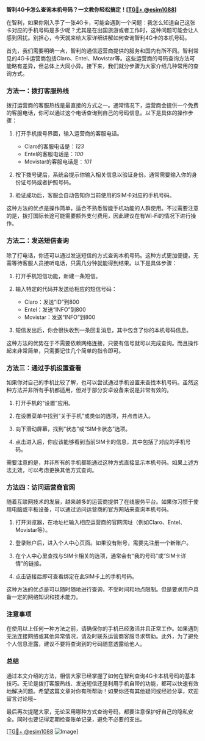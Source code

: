 **智利4G卡怎么查询本机号码？一文教你轻松搞定！[[TG💪+ @esim1088](https://t.me/s/esim1088)]**

在智利，如果你刚入手了一张4G卡，可能会遇到一个问题：我怎么知道自己这张卡对应的手机号码是多少呢？尤其是在出国旅游或者工作时，这种问题可能会让人感到困扰。别担心，今天就来给大家详细讲解如何查询智利4G卡的本机号码。

首先，我们需要明确一点，智利的通信运营商提供的服务和国内有所不同。智利常见的4G卡运营商包括Claro、Entel、Movistar等。这些运营商的号码查询方法可能略有差异，但总体上大同小异。接下来，我们就分步骤为大家介绍几种常用的查询方式。

### 方法一：拨打客服热线

拨打运营商的客服热线是最直接的方式之一。通常情况下，运营商会提供一个免费的客服电话，你可以通过这个电话查询到自己的号码信息。以下是具体的操作步骤：

1. 打开手机拨号界面，输入运营商的客服电话。
   - Claro的客服电话是：*123*
   - Entel的客服电话是：*100*
   - Movistar的客服电话是：*101*

2. 按下拨号键后，系统会提示你输入相关信息以验证身份。通常需要输入你的身份证号码或者护照号码。

3. 验证成功后，客服会自动告知你当前使用的SIM卡对应的手机号码。

这种方法的优点是操作简单，适合不熟悉智能手机功能的人群使用。不过需要注意的是，拨打国际长途可能需要额外支付费用，因此建议在有Wi-Fi的情况下进行操作。

### 方法二：发送短信查询

除了打电话，你还可以通过发送短信的方式查询本机号码。这种方式更加便捷，无需等待客服人员接听电话，只需几分钟就能得到结果。以下是具体步骤：

1. 打开手机短信功能，新建一条短信。

2. 输入特定的代码并发送给相应的短信号码：
   - Claro：发送“ID”到800
   - Entel：发送“INFO”到800
   - Movistar：发送“INFO”到800

3. 短信发出后，你会很快收到一条回复消息，其中包含了你的本机号码信息。

这种方法的优势在于不需要依赖网络连接，只要有信号就可以完成查询。而且操作起来非常简单，只需要记住几个简单的指令即可。

### 方法三：通过手机设置查看

如果你对自己的手机比较了解，也可以尝试通过手机设置来查找本机号码。虽然这种方法并非所有手机都适用，但对于部分安卓设备来说是非常有效的。

1. 打开手机的“设置”应用。

2. 在设置菜单中找到“关于手机”或类似的选项，并点击进入。

3. 向下滑动屏幕，找到“状态”或“SIM卡状态”选项。

4. 点击进入后，你应该能够看到当前SIM卡的信息，其中包括了对应的手机号码。

需要注意的是，并非所有的手机都能通过这种方式直接显示本机号码。如果上述方法无效，可以考虑更换其他方式查询。

### 方法四：访问运营商官网

随着互联网技术的发展，越来越多的运营商提供了在线服务平台。如果你习惯于使用电脑或平板设备，可以通过访问运营商的官方网站来查询本机号码。

1. 打开浏览器，在地址栏输入相应运营商的官网网址（例如Claro、Entel、Movistar等）。

2. 登录账户后，进入个人中心页面。如果没有账号，需要先注册一个新账户。

3. 在个人中心里查找与SIM卡相关的选项，通常会有“我的号码”或“SIM卡详情”的链接。

4. 点击链接后即可查看绑定在此SIM卡上的手机号码。

这种方法的优点是可以随时随地进行查询，不受时间和地点限制。但是要求用户具备一定的网络知识和技术能力。

### 注意事项

在使用以上任何一种方法之前，请确保你的手机已经激活并且正常工作。如果遇到无法连接网络或其他异常情况，请及时联系运营商客服寻求帮助。此外，为了避免个人信息泄露，建议不要将查询到的号码随意透露给他人。

### 总结

通过本文介绍的方法，相信大家已经掌握了如何在智利查询4G卡本机号码的基本技巧。无论是拨打客服热线、发送短信还是利用手机自带的功能，都可以快速有效地解决问题。希望这篇文章对你有所帮助！如果你还有其他疑问或经验分享，欢迎留言讨论哦~

最后再次提醒大家，无论采用哪种方式查询号码，都要注意保护好自己的隐私安全。同时也要记得定期检查账单记录，避免不必要的支出。

[[TG💪+ @esim1088](https://t.me/s/esim1088) ![Image](https://i.postimg.cc/4NQfJmqS/Snipaste-2025-05-13-00-14-12.png)]